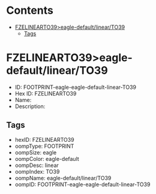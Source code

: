 



Contents
========

* [FZELINEARTO39>eagle-default/linear/TO39](#fzelinearto39eagle-defaultlinearto39)
	* [Tags](#tags)

# FZELINEARTO39>eagle-default/linear/TO39

- ID: FOOTPRINT-eagle-eagle-default-linear-TO39
- Hex ID: FZELINEARTO39
- Name: 
- Description: 

## Tags

- hexID: FZELINEARTO39
- oompType: FOOTPRINT
- oompSize: eagle
- oompColor: eagle-default
- oompDesc: linear
- oompIndex: TO39
- oompName: eagle-default/linear/TO39
- oompID: FOOTPRINT-eagle-eagle-default-linear-TO39
